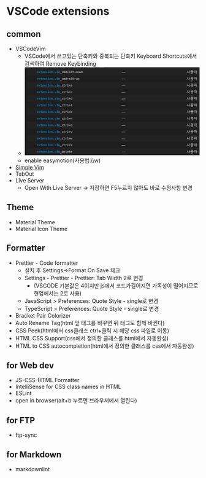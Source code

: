 # VSCode extensions

## common
- VSCodeVim
  - VSCode에서 쓰고있는 단축키와 중복되는 단축키 Keyboard Shortcuts에서 검색하여 Remove Keybinding
  - ![img](../img/vscode-vim-remove-keybinding.png)
  - enable easymotion(사용법:\\\\w)
- [Simple Vim](https://marketplace.visualstudio.com/items?itemName=jpotterm.simple-vim)
- TabOut
- Live Server
  - Open With Live Server -> 저장하면 F5누르지 않아도 바로 수정사항 변경

## Theme
- Material Theme
- Material Icon Theme

## Formatter
- Prettier - Code formatter
  - 설치 후 Settings->Format On Save 체크
  - Settings - Prettier - Prettier: Tab Width 2로 변경
    - (VSCODE 기본값은 4이지만 js에서 코드가길어지면 가독성이 떨어지므로 현업에서는 2로 사용)
  - JavaScript > Preferences: Quote Style - single로 변경
  - TypeScript > Preferences: Quote Style - single로 변경
- Bracket Pair Colorizer 
- Auto Rename Tag(html 앞 태그를 바꾸면 뒤 태그도 함께 바뀐다)
- CSS Peek(html에서 css클래스 ctrl+클릭 시 해당 css 파일로 이동)
- HTML CSS Support(css에서 정의한 클래스를 html에서 자동완성)
- HTML to CSS autocompletion(html에서 정의한 클래스를 css에서 자동완성)

## for Web dev
- JS-CSS-HTML Formatter
- IntelliSense for CSS class names in HTML
- ESLint
- open in browser(alt+b 누르면 브라우저에서 열린다)

## for FTP
- ftp-sync

## for Markdown
- markdownlint
